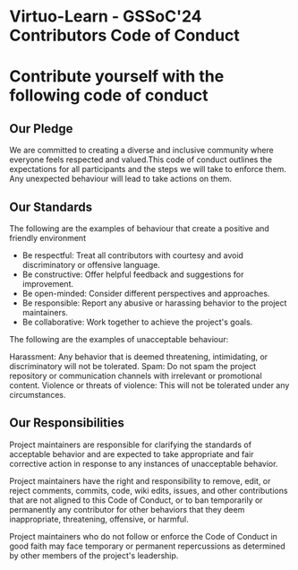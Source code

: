 # Virtuo-Learn - GSSoC'24 Contributors Code of Conduct

# Contribute yourself with the following code of conduct

## Our Pledge

We are committed to creating a diverse and inclusive community where everyone feels respected and valued.This code of conduct outlines the expectations for all participants and the steps we will take to enforce them. Any unexpected behaviour will lead to take actions on them.

## Our Standards

The following are the examples of behaviour that create a positive and friendly environment

 - Be respectful: Treat all contributors with courtesy and avoid discriminatory or offensive language.
 - Be constructive: Offer helpful feedback and suggestions for improvement.
 - Be open-minded: Consider different perspectives and approaches.
 - Be responsible: Report any abusive or harassing behavior to the project maintainers.
 - Be collaborative: Work together to achieve the project's goals.

The following are the examples of unacceptable behaviour:

Harassment: Any behavior that is deemed threatening, intimidating, or discriminatory will not be tolerated.
Spam: Do not spam the project repository or communication channels with irrelevant or promotional content.
Violence or threats of violence: This will not be tolerated under any circumstances.
## Our Responsibilities

Project maintainers are responsible for clarifying the standards of acceptable behavior and are expected to take appropriate and fair corrective action in response to any instances of unacceptable behavior.

Project maintainers have the right and responsibility to remove, edit, or reject comments, commits, code, wiki edits, issues, and other contributions that are not aligned to this Code of Conduct, or to ban temporarily or permanently any contributor for other behaviors that they deem inappropriate, threatening, offensive, or harmful.

Project maintainers who do not follow or enforce the Code of Conduct in good faith may face temporary or permanent repercussions as determined by other members of the project's leadership.